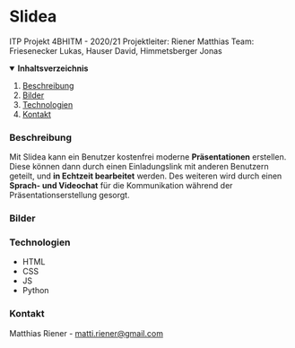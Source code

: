 # Slidea
ITP Projekt 4BHITM - 2020/21
Projektleiter: Riener Matthias
Team: Friesenecker Lukas, Hauser David, Himmetsberger Jonas

<details open="open">
  <summary><b>Inhaltsverzeichnis</b></summary>
  <ol>
    <li><a href="#Beschreibung">Beschreibung</a></li>
    <li><a href="#Bilder">Bilder</a></li>
    <li><a href="#Technologien">Technologien</a></li>
    <li><a href="#Kontakt">Kontakt</a></li>
  </ol>
</details>

### Beschreibung
Mit Slidea kann ein Benutzer kostenfrei moderne **Präsentationen** erstellen. Diese können dann durch
einen Einladungslink mit anderen Benutzern geteilt, und **in Echtzeit bearbeitet** werden. Des weiteren
wird durch einen **Sprach- und Videochat** für die Kommunikation während der Präsentationserstellung
gesorgt.

### Bilder

### Technologien
* HTML
* CSS
* JS
* Python

### Kontakt
Matthias Riener - matti.riener@gmail.com
